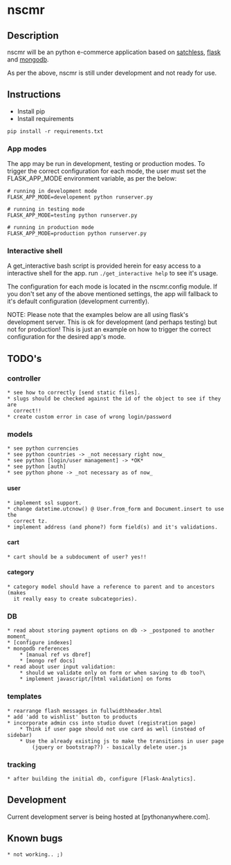 # nscmr

## Description
nscmr will be an python e-commerce application based on [satchless], [flask]
and [mongodb].

As per the above, nscmr is still under development and not ready for use.

## Instructions
* Install pip
* Install requirements
```
pip install -r requirements.txt
```

### App modes
The app may be run in development, testing or production modes. To trigger the
correct configuration for each mode, the user must set the FLASK_APP_MODE
environment variable, as per the below:
```
# running in development mode
FLASK_APP_MODE=developement python runserver.py

# running in testing mode
FLASK_APP_MODE=testing python runserver.py

# running in production mode
FLASK_APP_MODE=production python runserver.py
```

### Interactive shell
A get_interactive bash script is provided herein for easy access to a
interactive shell for the app. run `./get_interactive help` to see it's usage.

The configuration for each mode is located in the nscmr.config module. If you
don't set any of the above mentioned settings, the app will fallback to it's
default configuration (development currently).

NOTE: Please note that the examples below are all using flask's development
server. This is ok for development (and perhaps testing) but not for
production! This is just an example on how to trigger the correct configuration
for the desired app's mode.


## TODO's
### controller
    * see how to correctly [send static files].
    * slugs should be checked against the id of the object to see if they are
      correct!!
    * create custom error in case of wrong login/password

### models
    * see python currencies
    * see python countries -> _not necessary right now_
    * see python [login/user management] -> *OK*
    * see python [auth]
    * see python phone -> _not necessary as of now_

#### user
    * implement ssl support.
    * change datetime.utcnow() @ User.from_form and Document.insert to use the
      correct tz.
    * implement address (and phone?) form field(s) and it's validations.

#### cart
    * cart should be a subdocument of user? yes!!

#### category
    * category model should have a reference to parent and to ancestors (makes
      it really easy to create subcategories).

### DB
    * read about storing payment options on db -> _postponed to another moment_
    * [configure indexes]
    * mongodb references
        * [manual ref vs dbref]
        * [mongo ref docs]
    * read about user input validation:
        * should we validate only on form or when saving to db too?\
        * implement javascript/[html validation] on forms

### templates
    * rearrange flash messages in fullwidthheader.html
    * add 'add to wishlist' button to products
    * incorporate admin css into studio duvet (registration page)
        * Think if user page should not use card as well (instead of sidebar)
        * Use the already existing js to make the transitions in user page
            (jquery or bootstrap??) - basically delete user.js

### tracking
    * after building the initial db, configure [Flask-Analytics].

## Development
Current development server is being hosted at [pythonanywhere.com].

## Known bugs
    * not working.. ;)

[satchless]:https://github.com/mirumee/satchless
[flask]:http://flask.pocoo.org/
[mongodb]:https://www.mongodb.org/

[send static files]:http://flask.pocoo.org/docs/0.10/api/
[auth]:https://github.com/raddevon/flask-permissions
[login/user management]:https://blog.openshift.com/use-flask-login-to-add-user-authentication-to-your-python-application/
[configure indexes]:https://docs.mongodb.org/manual/tutorial/create-indexes-to-support-queries/
[manual ref vs dbref]:http://dba.stackexchange.com/questions/82970/mongodb-manual-references-vs-dbref
[mongo ref docs]:https://docs.mongodb.org/manual/reference/database-references/#document-reference://docs.mongodb.org/manual/reference/database-references/#document-references

[Flask-Analytics]:https://github.com/citruspi/Flask-Analytics
[python anywhere]:http://tls.pythonanywhere.com
[html validation]:https://developer.mozilla.org/en-US/docs/Web/Guide/HTML/HTML5/Constraint_validation
